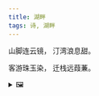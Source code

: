 ```yaml
---
title: 湖畔
tags: 诗, 湖畔
---
```


山脚连云镜，
汀湾浪息甜。

客游珠玉染，
迁栈远葭蒹。

<details><summary>🖼️</summary>

![](writings/images/2020-09-18-14-46-hu-pan-01.JPG)
![](writings/images/2020-09-18-14-46-hu-pan-02.JPG)

![](writings/images/2020-09-18-14-46-hu-pan-03.JPG)
![](writings/images/2020-09-18-14-46-hu-pan-04.JPG)

</details>
